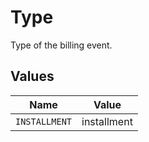 # Type

Type of the billing event.


## Values

| Name          | Value         |
| ------------- | ------------- |
| `INSTALLMENT` | installment   |